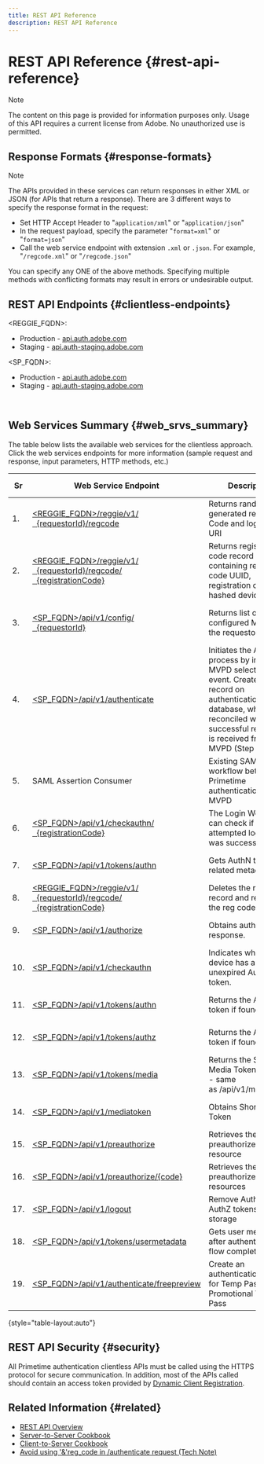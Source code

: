 ```yaml
---
title: REST API Reference
description: REST API Reference
---
```


# REST API Reference {#rest-api-reference}

>[!NOTE]
>
>The content on this page is provided for information purposes only. Usage of this API requires a current license from Adobe. No unauthorized use is permitted.

## Response Formats {#response-formats}


>[!NOTE] 
>
> The APIs provided in these services can return responses in either XML or JSON (for APIs that return a response). There are 3 different ways to specify the response format in the request: 
>* Set HTTP Accept Header to "<code>application/xml</code>" or "<code>application/json</code>"
>* In the request payload, specify the parameter "<code>format=xml</code>" or "<code>format=json</code>"</li>
>* Call the web service endpoint with extension <code>.xml</code> or <code>.json</code>. For example, "<code>/regcode.xml</code>" or "<code>/regcode.json</code>"
>
>You can specify any ONE of the above methods. Specifying multiple methods with conflicting formats may result in errors or undesirable output.

## REST API Endpoints {#clientless-endpoints}

<REGGIE_FQDN>:

* Production - [api.auth.adobe.com](http://api.auth.adobe.com/)
* Staging - [api.auth-staging.adobe.com](http://api.auth-staging.adobe.com/)

<SP_FQDN>:

* Production - [api.auth.adobe.com](http://api.auth.adobe.com/)
* Staging - [api.auth-staging.adobe.com](http://api.auth-staging.adobe.com/)

</br>


## Web Services Summary {#web_srvs_summary}

The table below lists the available web services for the clientless approach. Click the web services endpoints for more information (sample request and response, input parameters, HTTP methods, etc.)

  
| Sr  | Web Service Endpoint | Description | [Diag.  </br>Ref](http://tve.helpdocsonline.com/api-reference-v2-test#illustration). | Hosted At | Called By |
| --- | --- | --- | --- | --- | --- |
| 1.  | [<REGGIE_FQDN>/reggie/v1/  </br>  {requestorId}/regcode](http://tve.helpdocsonline.com/registration-code-request) | Returns randomly generated registration Code and login Page URI | 2   | Adobe  </br>Reg Code Service | Smart Device |
| 2.  | [<REGGIE_FQDN>/reggie/v1/  </br>  {requestorId}/regcode/  </br>  {registrationCode}](http://tve.helpdocsonline.com/return-registration-record) | Returns registration code record containing registration code UUID, registration code, and hashed device ID | 8   | Adobe  </br>Reg Code Service | Primetime authentication |
| 3.  | [<SP_FQDN>/api/v1/config/  </br>  {requestorId}](http://tve.helpdocsonline.com/provide-mvpd-list) | Returns list of configured MVPDs for the requestor | 5   | Adobe  </br>Primetime  </br>authentication  </br>Service | Login  </br>Web  </br>App |
| 4.  | [<SP_FQDN>/api/v1/authenticate](http://tve.helpdocsonline.com/initiate-authentication) | Initiates the AuthN process by informing MVPD selection event. Creates a record on authentication database, which is reconciled when a successful response is received from MVPD (Step 13) | 7   | Adobe  </br>Primetime  </br>authentication  </br>Service | Login  </br>Web  </br>App |
| 5.  | SAML Assertion Consumer | Existing SAML workflow between Primetime authentication and MVPD | 13  | Primetime  </br>authentication  </br>Service | Primetime authentication |
| 6.  | [<SP_FQDN>/api/v1/checkauthn/  </br>  {registrationCode}](http://tve.helpdocsonline.com/check-authentication-flow-by-second-screen-web-app) | The Login Web App can check if the attempted login flow was successful |     | Primetime  </br>authentication   </br>Service | Login   </br>Web   </br>App |
| 7.  | [<SP_FQDN>/api/v1/tokens/authn](http://tve.helpdocsonline.com/rest-api-retrieve-authentication-token) | Gets AuthN token related metadata | 15  | Primetime  </br>authentication  </br>Service | Smart Device |
| 8.  | [<REGGIE_FQDN>/reggie/v1/  </br>  {requestorId}/regcode/  </br>  {registrationCode}](http://tve.helpdocsonline.com/delete-registration-record) | Deletes the reg code record and releases the reg code for reuse | 16  | Adobe  </br>Reg Code Service | Primetime authentication |
| 9.  | [<SP_FQDN>/api/v1/authorize](http://tve.helpdocsonline.com/initiate-authorization) | Obtains authorization response. | 17  | Primetime  </br>authentication  </br>Service | Smart Device |
| 10. | [<SP_FQDN>/api/v1/checkauthn](http://tve.helpdocsonline.com/check-authentication-token) | Indicates whether the device has an unexpired AuthN token. |     | Primetime  </br>authentication  </br>Service | Smart Device |
| 11. | [<SP_FQDN>/api/v1/tokens/authn](http://tve.helpdocsonline.com/rest-api-retrieve-authentication-token) | Returns the AuthN token if found. |     | Primetime  </br>authentication  </br>Service | Smart Device |
| 12. | [<SP_FQDN>/api/v1/tokens/authz](http://tve.helpdocsonline.com/retrieve-authorization-token) | Returns the AuthZ token if found. |     | Primetime  </br>authentication  </br>Service | Smart Device |
| 13. | [<SP_FQDN>/api/v1/tokens/media](http://tve.helpdocsonline.com/obtain-short-media-token) | Returns the Short Media Token if found - same as /api/v1/mediatoken |     | Primetime  </br>authentication  </br>Service | Smart Device |
| 14. | [<SP_FQDN>/api/v1/mediatoken](http://tve.helpdocsonline.com/obtain-short-media-token) | Obtains Short Media Token |     | Primetime  </br>authentication  </br>Service | Smart Device |
| 15. | [<SP_FQDN>/api/v1/preauthorize](http://tve.helpdocsonline.com/retrieve-list-of-preauthorized-resources) | Retrieves the list of preauthorized resource |     | Primetime  </br>authentication  </br>Service | Smart Device |
| 16. | [<SP_FQDN>/api/v1/preauthorize/{code}](http://tve.helpdocsonline.com/retrieve-list-of-preauthorized-resources-by-way-of-web-app) | Retrieves the list of preauthorized resources |     | Primetime  </br>authentication  </br>Service | Login Web App |
| 17. | [<SP_FQDN>/api/v1/logout](http://tve.helpdocsonline.com/logout) | Remove AuthN and AuthZ tokens from storage |     | Primetime  </br>authentication   </br>Service | Smart Device |
| 18. | [<SP_FQDN>/api/v1/tokens/usermetadata](http://tve.helpdocsonline.com/user-metadata-call) | Gets user metadata after authentication flow completes | N/A | N/A | Smart Device |
| 19. | [<SP_FQDN>/api/v1/authenticate/freepreview](http://tve.helpdocsonline.com/free-preview-for-temp-pass-and-promotional-temp-pass) | Create an authentication token for Temp Pass or Promotional Temp Pass | N/A | Primetime  </br>authentication  </br>Service | Smart Device |

{style="table-layout:auto"}

## REST API Security {#security}

All Primetime authentication clientless APIs must be called using the HTTPS protocol for secure communication. In addition, most of the APIs called should contain an access token provided by [Dynamic Client Registration](http://tve.helpdocsonline.com/dynamic-client-registration).


## Related Information {#related}

* [REST API Overview](http://tve.helpdocsonline.com/reset-api-overview)
* [Server-to-Server Cookbook](http://tve.helpdocsonline.com/server-to-server-cookbook)
* [Client-to-Server Cookbook](http://tve.helpdocsonline.com/client-to-server)
* [Avoid using '&'reg\_code in /authenticate request (Tech Note)](https://tve.zendesk.com/entries/23648011-Clientless-Avoid-using-reg-code-in-authenticate-request)
